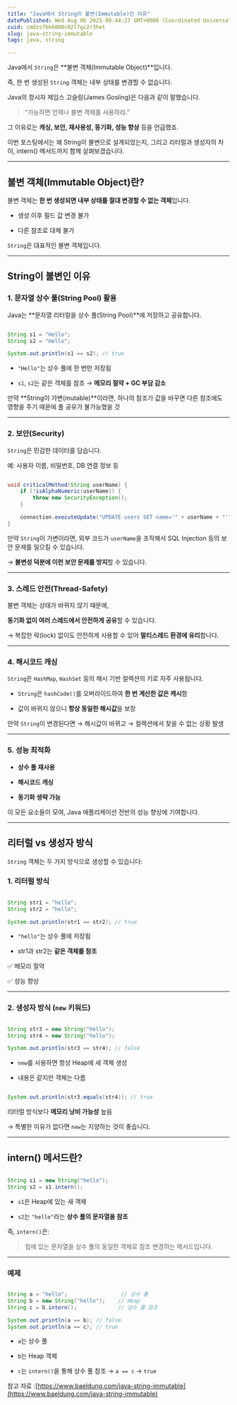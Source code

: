 ```yaml
---
title: "Java에서 String이 불변(Immutable)인 이유"
datePublished: Wed Aug 06 2025 09:44:27 GMT+0000 (Coordinated Universal Time)
cuid: cmdzs7bk6000c02l7gi2r3het
slug: java-string-immutable
tags: java, string

---
```


Java에서 `String`은 \*\*불변 객체(Immutable Object)\*\*입니다.

즉, 한 번 생성된 `String` 객체는 내부 상태를 변경할 수 없습니다.

Java의 창시자 제임스 고슬링(James Gosling)은 다음과 같이 말했습니다.

> “가능하면 언제나 불변 객체를 사용하라.”

그 이유로는 **캐싱, 보안, 재사용성, 동기화, 성능 향상** 등을 언급했죠.

이번 포스팅에서는 왜 String이 불변으로 설계되었는지, 그리고 리터럴과 생성자의 차이, intern() 메서드까지 함께 살펴보겠습니다.

---

## 불변 객체(Immutable Object)란?

불변 객체는 **한 번 생성되면 내부 상태를 절대 변경할 수 없는 객체**입니다.

* 생성 이후 필드 값 변경 불가
    
* 다른 참조로 대체 불가
    

`String`은 대표적인 불변 객체입니다.

---

## String이 불변인 이유

### 1\. 문자열 상수 풀(String Pool) 활용

Java는 \*\*문자열 리터럴을 상수 풀(String Pool)\*\*에 저장하고 공유합니다.

```java

String s1 = "Hello";
String s2 = "Hello";

System.out.println(s1 == s2); // true
```

* `"Hello"`는 상수 풀에 한 번만 저장됨
    
* `s1`, `s2`는 같은 객체를 참조 → **메모리 절약 + GC 부담 감소**
    

만약 \*\*String이 가변(mutable)\*\*이라면, 하나의 참조가 값을 바꾸면 다른 참조에도 영향을 주기 때문에 풀 공유가 불가능했을 것

---

### 2\. 보안(Security)

`String`은 민감한 데이터를 담습니다.

예: 사용자 이름, 비밀번호, DB 연결 정보 등

```java

void criticalMethod(String userName) {
    if (!isAlphaNumeric(userName)) {
        throw new SecurityException();
    }

    connection.executeUpdate("UPDATE users SET name='" + userName + "'");
}
```

만약 `String`이 가변이라면, 외부 코드가 `userName`을 조작해서 SQL Injection 등의 보안 문제를 일으킬 수 있습니다.

→ **불변성 덕분에 이런 보안 문제를 방지**할 수 있습니다.

---

### 3\. 스레드 안전(Thread-Safety)

불변 객체는 상태가 바뀌지 않기 때문에,

**동기화 없이 여러 스레드에서 안전하게 공유**할 수 있습니다.

→ 복잡한 락(lock) 없이도 안전하게 사용할 수 있어 **멀티스레드 환경에 유리**합니다.

---

### 4\. 해시코드 캐싱

`String`은 `HashMap`, `HashSet` 등의 해시 기반 컬렉션의 키로 자주 사용됩니다.

* `String`은 `hashCode()`를 오버라이드하여 **한 번 계산한 값은 캐시**함
    
* 값이 바뀌지 않으니 **항상 동일한 해시값**을 보장
    

만약 `String`이 변경된다면 → 해시값이 바뀌고 → 컬렉션에서 찾을 수 없는 상황 발생

---

### 5\. 성능 최적화

* **상수 풀 재사용**
    
* **해시코드 캐싱**
    
* **동기화 생략 가능**
    

이 모든 요소들이 모여, Java 애플리케이션 전반의 성능 향상에 기여합니다.

---

## 리터럴 vs 생성자 방식

`String` 객체는 두 가지 방식으로 생성할 수 있습니다:

### 1\. 리터럴 방식

```java

String str1 = "hello";
String str2 = "hello";

System.out.println(str1 == str2); // true
```

* `"hello"`는 상수 풀에 저장됨
    
* str1과 str2는 **같은 객체를 참조**
    

✅ 메모리 절약

✅ 성능 향상

---

### 2\. 생성자 방식 (`new` 키워드)

```java

String str3 = new String("hello");
String str4 = new String("hello");

System.out.println(str3 == str4); // false
```

* `new`를 사용하면 항상 Heap에 새 객체 생성
    
* 내용은 같지만 객체는 다름
    

```java

System.out.println(str3.equals(str4)); // true
```

리터럴 방식보다 **메모리 낭비 가능성** 높음

→ 특별한 이유가 없다면 `new`는 지양하는 것이 좋습니다.

---

## intern() 메서드란?

```java

String s1 = new String("hello");
String s2 = s1.intern();
```

* `s1`은 Heap에 있는 새 객체
    
* `s2`는 `"hello"`라는 **상수 풀의 문자열을 참조**
    

즉, `intern()`은:

> 힙에 있는 문자열을 상수 풀의 동일한 객체로 참조 변경하는 메서드입니다.

---

### 예제

```java

String a = "hello";                 // 상수 풀
String b = new String("hello");    // Heap
String c = b.intern();             // 상수 풀 참조

System.out.println(a == b); // false
System.out.println(a == c); // true
```

* `a`는 상수 풀
    
* `b`는 Heap 객체
    
* `c`는 `intern()`을 통해 상수 풀 참조 → `a == c` → `true`
    

참고 자료 :[https://www.baeldung.com/java-string-immutable](https://www.baeldung.com/java-string-immutable)